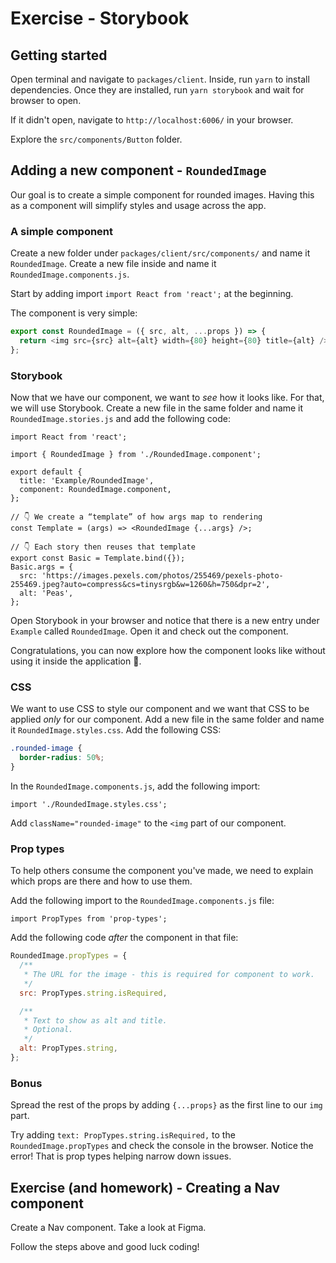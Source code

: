# Exercise - Storybook

## Getting started

Open terminal and navigate to `packages/client`. Inside, run `yarn` to install
dependencies. Once they are installed, run `yarn storybook` and wait for browser
to open.

If it didn't open, navigate to `http://localhost:6006/` in your browser.

Explore the `src/components/Button` folder.

## Adding a new component - `RoundedImage`

Our goal is to create a simple component for rounded images. Having this as a
component will simplify styles and usage across the app.

### A simple component

Create a new folder under `packages/client/src/components/` and name it
`RoundedImage`. Create a new file inside and name it `RoundedImage.components.js`.

Start by adding import `import React from 'react';` at the beginning.

The component is very simple:

```js
export const RoundedImage = ({ src, alt, ...props }) => {
  return <img src={src} alt={alt} width={80} height={80} title={alt} />;
};
```

### Storybook

Now that we have our component, we want to _see_ how it looks like. For that, we
will use Storybook. Create a new file in the same folder and name it
`RoundedImage.stories.js` and add the following code:

```
import React from 'react';

import { RoundedImage } from './RoundedImage.component';

export default {
  title: 'Example/RoundedImage',
  component: RoundedImage.component,
};

// 👇 We create a “template” of how args map to rendering
const Template = (args) => <RoundedImage {...args} />;

// 👇 Each story then reuses that template
export const Basic = Template.bind({});
Basic.args = {
  src: 'https://images.pexels.com/photos/255469/pexels-photo-255469.jpeg?auto=compress&cs=tinysrgb&w=1260&h=750&dpr=2',
  alt: 'Peas',
};
```

Open Storybook in your browser and notice that there is a new entry under
`Example` called `RoundedImage`. Open it and check out the component.

Congratulations, you can now explore how the component looks like without using
it inside the application 🎉.

### CSS

We want to use CSS to style our component and we want that CSS to be applied
_only_ for our component. Add a new file in the same folder and name it
`RoundedImage.styles.css`. Add the following CSS:

```css
.rounded-image {
  border-radius: 50%;
}
```

In the `RoundedImage.components.js`, add the following import:

```
import './RoundedImage.styles.css';
```

Add `className="rounded-image"` to the `<img` part of our component.

### Prop types

To help others consume the component you've made, we need to explain which props
are there and how to use them.

Add the following import to the `RoundedImage.components.js` file:

```
import PropTypes from 'prop-types';
```

Add the following code _after_ the component in that file:

```js
RoundedImage.propTypes = {
  /**
   * The URL for the image - this is required for component to work.
   */
  src: PropTypes.string.isRequired,

  /**
   * Text to show as alt and title.
   * Optional.
   */
  alt: PropTypes.string,
};
```

### Bonus

Spread the rest of the props by adding `{...props}` as the first line to our
`img` part.

Try adding `text: PropTypes.string.isRequired,` to the `RoundedImage.propTypes`
and check the console in the browser. Notice the error! That is prop types
helping narrow down issues.

## Exercise (and homework) - Creating a Nav component

Create a Nav component. Take a look at Figma.

Follow the steps above and good luck coding!
